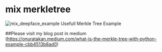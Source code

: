 # mix merkletree
![mix_deepface_example](https://repository-images.githubusercontent.com/329576405/d8b93800-59b2-11eb-9768-25dfdef4eea6)
Usefull Merkle Tree Example

##Please visit my blog post in medium
(https://onuratakan.medium.com/what-is-the-merkle-tree-with-python-example-cbb4513b8ad0)
